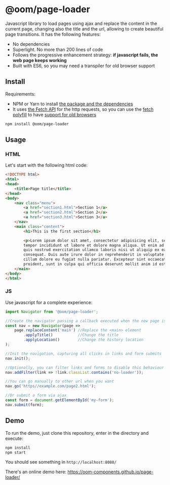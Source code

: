 # @oom/page-loader

Javascript library to load pages using ajax and replace the content in the current page, changing also the title and the url, allowing to create beautiful page transitions. It has the following features:

* No dependencies
* Superlight. No more than 200 lines of code
* Follows the progressive enhancement strategy: **if javascript fails, the web page keeps working**
* Built with ES6, so you may need a transpiler for old browser support

## Install

Requirements:

* NPM or Yarn to install [the package and the dependencies](https://www.npmjs.com/@oom/page-loader)
* It uses [the Fetch API](https://developer.mozilla.org/en-US/docs/Web/API/Fetch_API) for the http requests, so you can use the [fetch polyfill](https://github.com/github/fetch) to have [support for old browsers](https://caniuse.com/#feat=fetch)

```sh
npm install @oom/page-loader
```

## Usage

### HTML

Let's start with the following html code:

```html
<!DOCTYPE html>
<html>
<head>
    <title>Page title</title>
</head>
<body>
    <nav class="menu">
        <a href="section1.html">Section 1</a>
        <a href="section2.html">Section 2</a>
        <a href="section3.html">Section 3</a>
    </nav>
    <main class="content">
        <h1>This is the first section</h1>

        <p>Lorem ipsum dolor sit amet, consectetur adipisicing elit, sed do eiusmod
        tempor incididunt ut labore et dolore magna aliqua. Ut enim ad minim veniam,
        quis nostrud exercitation ullamco laboris nisi ut aliquip ex ea commodo
        consequat. Duis aute irure dolor in reprehenderit in voluptate velit esse
        cillum dolore eu fugiat nulla pariatur. Excepteur sint occaecat cupidatat non
        proident, sunt in culpa qui officia deserunt mollit anim id est laborum.</p>
    </main>
</body>
</html>
```

### JS

Use javascript for a complete experience:

```js
import Navigator from '@oom/page-loader';

//Create the navigator passing a callback executed when the new page is loaded
const nav = new Navigator(page => 
    page.replaceContent('main') //Replace the <main> element
        .applyTitle()           //Change the title
        .applyLocation()        //Change the history location
);

//Init the navigation, capturing all clicks in links and form submits
nav.init();

//Optionally, you can filter links and forms to disable this behaviour
nav.addFilter(link => !link.classList.contains('no-loader'));

//You can go manually to other url when you want
nav.go('https//example.com/page2.html');

//Or submit a form via ajax
const form = document.getElementById('my-form');
nav.submit(form);
```

## Demo

To run the demo, just clone this repository, enter in the directory and execute:

```sh
npm install
npm start
```

You should see something in `http://localhost:8080/`

There's an online demo here: https://oom-components.github.io/page-loader/